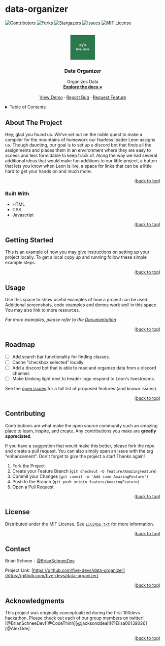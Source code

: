 # data-organizer

<div id="top"></div>
<!--
*** Thanks for checking out the Best-README-Template. If you have a suggestion
*** that would make this better, please fork the repo and create a pull request
*** or simply open an issue with the tag "enhancement".
*** Don't forget to give the project a star!
*** Thanks again! Now go create something AMAZING! :D
-->

<!-- PROJECT SHIELDS -->
<!--
*** I'm using markdown "reference style" links for readability.
*** Reference links are enclosed in brackets [ ] instead of parentheses ( ).
*** See the bottom of this document for the declaration of the reference variables
*** for contributors-url, forks-url, etc. This is an optional, concise syntax you may use.
*** https://www.markdownguide.org/basic-syntax/#reference-style-links
-->

[![Contributors][contributors-shield]][contributors-url]
[![Forks][forks-shield]][forks-url]
[![Stargazers][stars-shield]][stars-url]
[![Issues][issues-shield]][issues-url]
[![MIT License][license-shield]][license-url]

<!-- PROJECT LOGO -->
<br />
<div align="center">
  <a href="https://github.com/five-devs/data-organizer">
    <img src="img/five-devs.png" alt="Logo" width="80" height="80">
  </a>

<h3 align="center">Data Organizer</h3>

  <p align="center">
    Organizes Data
    <br />
    <a href="https://github.com/five-devs/data-organizer"><strong>Explore the docs »</strong></a>
    <br />
    <br />
    <a href="https://data-organizer.netlify.app">View Demo</a>
    ·
    <a href="https://github.com/five-devs/data-organizer/issues">Report Bug</a>
    ·
    <a href="https://github.com/five-devs/data-organizer/issues">Request Feature</a>
  </p>
</div>

<!-- TABLE OF CONTENTS -->
<details>
  <summary>Table of Contents</summary>
  <ol>
    <li>
      <a href="#about-the-project">About The Project</a>
      <ul>
        <li><a href="#built-with">Built With</a></li>
      </ul>
    </li>
    <li>
      <a href="#getting-started">Getting Started</a>
      <ul>
        <li><a href="#prerequisites">Prerequisites</a></li>
        <li><a href="#installation">Installation</a></li>
      </ul>
    </li>
    <li><a href="#usage">Usage</a></li>
    <li><a href="#roadmap">Roadmap</a></li>
    <li><a href="#contributing">Contributing</a></li>
    <li><a href="#license">License</a></li>
    <li><a href="#contact">Contact</a></li>
    <li><a href="#acknowledgments">Acknowledgments</a></li>
  </ol>
</details>

<!-- ABOUT THE PROJECT -->

## About The Project

<!-- [![Product Name Screen Shot][product-screenshot]](https://example.com) -->

Hey, glad you found us. We’ve set out on the noble quest to make a compiler for the mountains of homework our fearless leader Leon assigns us. Though daunting, our goal is to set up a discord bot that finds all the assignments and places them in an environment where they are easy to access and less formidable to keep track of. Along the way we had several additional ideas that would make fun additions to our little project, a button that lets you know when Leon is live, a space for links that can be a little hard to get your hands on and much more.

<p align="right">(<a href="#top">back to top</a>)</p>

### Built With

- HTML
- CSS
- Javascript

<p align="right">(<a href="#top">back to top</a>)</p>

<!-- GETTING STARTED -->

## Getting Started

This is an example of how you may give instructions on setting up your project locally.
To get a local copy up and running follow these simple example steps.

<p align="right">(<a href="#top">back to top</a>)</p>

<!-- USAGE EXAMPLES -->

## Usage

Use this space to show useful examples of how a project can be used. Additional screenshots, code examples and demos work well in this space. You may also link to more resources.

_For more examples, please refer to the [Documentation](https://example.com)_

<p align="right">(<a href="#top">back to top</a>)</p>

<!-- ROADMAP -->

## Roadmap

- [ ] Add search bar functionality for finding classes.
- [ ] Cache "checkbox selected" locally.
- [ ] Add a discord bot that is able to read and organize data from a discord channel.
- [ ] Make blinking light next to header logo respond to Leon's livestreams.

See the [open issues](https://github.com/five-devs/data-organizer/issues) for a full list of proposed features (and known issues).

<p align="right">(<a href="#top">back to top</a>)</p>

<!-- CONTRIBUTING -->

## Contributing

Contributions are what make the open source community such an amazing place to learn, inspire, and create. Any contributions you make are **greatly appreciated**.

If you have a suggestion that would make this better, please fork the repo and create a pull request. You can also simply open an issue with the tag "enhancement".
Don't forget to give the project a star! Thanks again!

1. Fork the Project
2. Create your Feature Branch (`git checkout -b feature/AmazingFeature`)
3. Commit your Changes (`git commit -m 'Add some AmazingFeature'`)
4. Push to the Branch (`git push origin feature/AmazingFeature`)
5. Open a Pull Request

<p align="right">(<a href="#top">back to top</a>)</p>

<!-- LICENSE -->

## License

Distributed under the MIT License. See <a href="./LICENSE">`LICENSE.txt`</a> for more information.

<p align="right">(<a href="#top">back to top</a>)</p>

<!-- CONTACT -->

## Contact

Brian Schnee - [@BrianSchneeDev](https://twitter.com/BrianSchneeDev)

Project Link: [https://github.com/five-devs/data-organizer](https://github.com/five-devs/data-organizer)

<p align="right">(<a href="#top">back to top</a>)</p>

<!-- ACKNOWLEDGMENTS -->

## Acknowledgments

This project was originally conceptualized during the first 100devs hackathon. Please check out each of our group members on twitter! [@BrianSchneeDev][@CodeThinh][@jacksonddeal][@Elisa00139026][@AlexOde]

<p align="right">(<a href="#top">back to top</a>)</p>

<!-- MARKDOWN LINKS & IMAGES -->
<!-- https://www.markdownguide.org/basic-syntax/#reference-style-links -->

[contributors-shield]: https://img.shields.io/github/contributors/five-devs/data-organizer.svg?style=for-the-badge
[contributors-url]: https://github.com/five-devs/data-organizer/graphs/contributors
[forks-shield]: https://img.shields.io/github/forks/five-devs/data-organizer.svg?style=for-the-badge
[forks-url]: https://github.com/five-devs/data-organizer/network/members
[stars-shield]: https://img.shields.io/github/stars/five-devs/data-organizer.svg?style=for-the-badge
[stars-url]: https://github.com/five-devs/data-organizer/stargazers
[issues-shield]: https://img.shields.io/github/issues/five-devs/data-organizer.svg?style=for-the-badge
[issues-url]: https://github.com/five-devs/data-organizer/issues
[license-shield]: https://img.shields.io/github/license/five-devs/data-organizer.svg?style=for-the-badge
[license-url]: https://github.com/five-devs/data-organizer/blob/master/LICENSE.txt
[linkedin-shield]: https://img.shields.io/badge/-LinkedIn-black.svg?style=for-the-badge&logo=linkedin&colorB=555
[linkedin-url]: https://linkedin.com/in/linkedin_username
[product-screenshot]: images/screenshot.png
